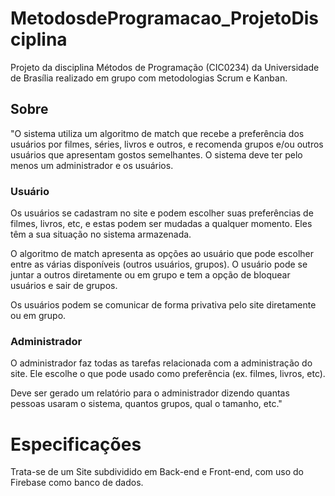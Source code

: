 # MetodosdeProgramacao_ProjetoDisciplina
Projeto da disciplina Métodos de Programação (CIC0234) da Universidade de Brasília realizado em grupo com metodologias Scrum e Kanban. 

## Sobre
"O sistema utiliza um algoritmo de match que recebe a preferência dos usuários  por filmes, séries, livros e outros, e recomenda grupos e/ou outros usuários que apresentam gostos semelhantes. O sistema deve ter pelo menos um administrador e os usuários. 

### Usuário
Os usuários se cadastram no site e podem escolher suas preferências de filmes, livros, etc, e estas podem ser mudadas a qualquer momento. Eles têm a sua situação no sistema armazenada. 

O algoritmo de match apresenta as opções ao usuário que pode escolher entre as várias disponíveis (outros usuários, grupos). O usuário pode se juntar a outros diretamente ou em grupo e tem a opção de bloquear usuários e sair de grupos. 

Os usuários podem se comunicar de forma privativa pelo site diretamente ou em grupo. 
 

### Administrador
O administrador faz todas as tarefas relacionada com a administração do site. Ele escolhe o que pode usado como preferência (ex. filmes, livros, etc).

Deve ser gerado um relatório para o administrador dizendo quantas pessoas usaram o sistema, quantos grupos, qual o tamanho, etc."


# Especificações
Trata-se de um Site subdividido em Back-end e Front-end, com uso do Firebase como banco de dados.
